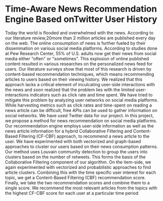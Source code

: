 # Time-Aware News Recommendation Engine Based onTwitter User History
Today the world is flooded and overwhelmed with the news.  According to our literature review,20more than 2 million articles are published every day on the web. The online consumption of news is further fueled by their dissemination on various social media platforms. According to studies done at Pew Research Center, 55% of U.S. adults now get their news from social media either "often" or "sometimes".  This explosion of online published content resulted in various researches on the personalized news feed for users. Our literature surveys show that most of this research is driven by content-based recommendation techniques, which means recommending articles to users based on their viewing history. We realized that this approach lacks a critical element of inculcating user-side interactions with the news and soon realized that the problem lies with the limited user-interactions indicators such as click rate and time spent. We have tried to mitigate this problem by analyzing user networks on social media platforms. While harvesting metrics such as click rates and time-spent on reading a news article can be difficult, free APIs can be used to gather information on social networks. We have used Twitter data for our project. In this project, we propose a method for news recommendation on social media platforms.  Our recommendation engine employs user-side information as well as the news article information for a hybrid Collaborative Filtering and Content-Based Filtering (CF-CBF) approach, to recommend a news article to the user. We have experimented with both vectorized and graph-based approaches to cluster our users based on their news consumption patterns. Our method uses Louvain community detection to group the users into clusters based on the number of retweets. This forms the basis of the Collaborative Filtering component of our algorithm. On the item-side, we again experimented with vectorized and probabilistic approaches to find article clusters. Combining this with the time specific user interest for each topic, we get a Content-Based Filtering (CBF) recommendation score. Finally, we take the two recommendation scores and combine them to a single score.  We recommend the most relevant articles from the topics with the highest CF-CBF score for each user at a particular time period
